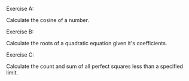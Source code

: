 Exercise A:

Calculate the cosine of a number.

Exercise B:

Calculate the roots of a quadratic equation given it's coefficients.

Exercise C:

Calculate the count and sum of all perfect squares less than a specified limit.
